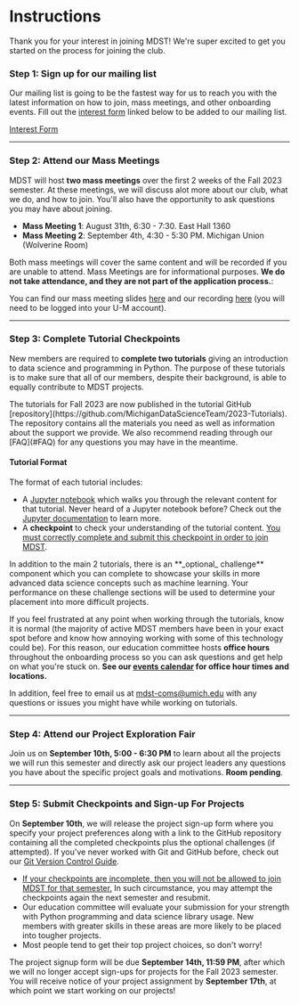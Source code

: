 # Instructions

Thank you for your interest in joining MDST! We're super excited to get you started on the process for joining the club.

### Step 1: Sign up for our mailing list

Our mailing list is going to be the fastest way for us to reach you with the latest information on how to join, mass meetings, and other onboarding events. Fill out the [interest form](https://forms.gle/B5TyHZHL44BcoKNX6) linked below to be added to our mailing list.

<p class="md-button-wrapper"><a class="md-button" href="https://forms.gle/B5TyHZHL44BcoKNX6"> Interest Form</a></p>

<hr>

### Step 2: Attend our Mass Meetings

MDST will host **two mass meetings** over the first 2 weeks of the Fall 2023 semester. At these meetings, we will discuss alot more about our club, what we do, and how to join. You'll also have the opportunity to ask questions you may have about joining.

- **Mass Meeting 1**: August 31th, 6:30 - 7:30. East Hall 1360
- **Mass Meeting 2**: September 4th, 4:30 - 5:30 PM. Michigan Union (Wolverine Room)

Both mass meetings will cover the same content and will be recorded if you are unable to attend. 
Mass Meetings are for informational purposes. **We do not take attendance, and they are not part of the application process.**:

You can find our mass meeting slides [here](https://docs.google.com/presentation/d/17dY2_xR_FVxeIpnOmhFHEUQo9eCmQx6KzbvVj7K8YF0/edit?usp=sharing) and our recording [here](https://drive.google.com/file/d/1lztjqm4FDRo1RKCBERAQxN48msrd6CXq/view?usp=drive_link) (you will need to be logged into your U-M account).

<hr>

### Step 3: Complete Tutorial Checkpoints

New members are required to **complete two tutorials** giving an introduction to data science and programming in Python. The purpose of these tutorials is to make sure that all of our members, despite their background, is able to equally contribute to MDST projects.

<div class="callout font-normal">
    The tutorials for Fall 2023 are now published in the tutorial GitHub [repository](https://github.com/MichiganDataScienceTeam/2023-Tutorials). The repository contains all the materials you need as well as information about the support we provide. We also recommend reading through our [FAQ](#FAQ) for any questions you may have in the meantime.
</div>

#### Tutorial Format

The format of each tutorial includes:

- A [Jupyter notebook](https://docs.jupyter.org/en/latest/) which walks you through the relevant content for that tutorial. Never heard of a Jupyter notebook before? Check out the [Jupyter documentation](https://docs.jupyter.org/en/latest/) to learn more.
- A **checkpoint** to check your understanding of the tutorial content. <u>You must correctly complete and submit this checkpoint in order to join MDST</u>.

<div class="callout">
    In addition to the main 2 tutorials, there is an **_optional_ challenge** component which you can complete to showcase your skills in more advanced data science concepts such as machine learning. Your performance on these challenge sections will be used to determine your placement into more difficult projects.
</div>

If you feel frustrated at any point when working through the tutorials, know it is normal (the majority of active MDST members have been in your exact spot before and know how annoying working with some of this technology could be). For this reason, our education committee hosts **office hours** throughout the onboarding process so you can ask questions and get help on what you're stuck on. **See our [events calendar](https://calendar.google.com/calendar/embed?src=c_22ca0c151585760442cad5796fb91bd18b7db11d813e9143e38549aadce65afe%40group.calendar.google.com&ctz=America%2FNew_York) for office hour times and locations.**

In addition, feel free to email us at [mdst-coms@umich.edu](mailto:mdst-coms@umich.edu) with any questions or issues you might have while working on tutorials.

<hr>

### Step 4: Attend our Project Exploration Fair

Join us on **September 10th, 5:00 - 6:30 PM** to learn about all the projects we will run this semester and directly ask our project leaders any questions you have about the specific project goals and motivations. **Room pending**.

<hr>

### Step 5: Submit Checkpoints and Sign-up For Projects

On **September 10th**, we will release the project sign-up form where you specify your project preferences along with a link to the GitHub repository containing all the completed checkpoints plus the optional challenges (if attempted). If you've never worked with Git and GitHub before, check out our [Git Version Control Guide](https://docs.google.com/document/d/1pq42R2xr_yoyhyzWE0ugReHgEKgwLdjrJR4mT3_CQEo/edit?usp=sharing).

- <u>If your checkpoints are incomplete, then you will not be allowed to join MDST for that semester.</u> In such circumstance, you may attempt the checkpoints again the next semester and resubmit.
- Our education committee will evaluate your submission for your strength with Python programming and data science library usage. New members with greater skills in these areas are more likely to be placed into tougher projects.
- Most people tend to get their top project choices, so don't worry!

The project signup form will be due **September 14th, 11:59 PM**, after which we will no longer accept sign-ups for projects for the Fall 2023 semester. You will receive notice of your project assignment by **September 17th**, at which point we start working on our projects!
